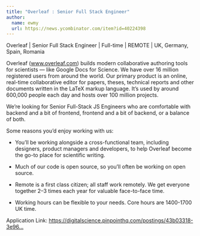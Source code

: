 ```yaml
---
title: "Overleaf : Senior Full Stack Engineer"
author:
  name: ewmy
  url: https://news.ycombinator.com/item?id=40224398
---
```

Overleaf | Senior Full Stack Engineer | Full-time | REMOTE | UK, Germany, Spain, Romania

Overleaf (www.overleaf.com) builds modern collaborative authoring tools for scientists — like Google Docs for Science. We have over 16 million registered users from around the world. Our primary product is an online, real-time collaborative editor for papers, theses, technical reports and other documents written in the LaTeX markup language. It’s used by around 600,000 people each day and hosts over 100 million projects.

We’re looking for Senior Full-Stack JS Engineers who are comfortable with backend and a bit of frontend, frontend and a bit of backend, or a balance of both.

Some reasons you’d enjoy working with us:

- You’ll be working alongside a cross-functional team, including designers, product managers and developers, to help Overleaf become the go-to place for scientific writing.

- Much of our code is open source, so you’ll often be working on open source.

- Remote is a first class citizen; all staff work remotely. We get everyone together 2–3 times each year for valuable face-to-face time.

- Working hours can be flexible to your needs. Core hours are 1400-1700 UK time.

Application Link: <a href="https:&#x2F;&#x2F;digitalscience.pinpointhq.com&#x2F;postings&#x2F;43b03318-3e96-4bec-881a-2bfcc47a423b?utm_medium=job_board&amp;utm_source=HN-2024-05" rel="nofollow">https:&#x2F;&#x2F;digitalscience.pinpointhq.com&#x2F;postings&#x2F;43b03318-3e96...</a>
